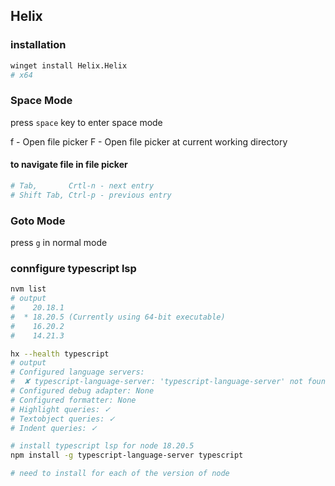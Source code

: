 ## Helix

### installation
```bash
winget install Helix.Helix
# x64
```

### Space Mode
press `space` key to enter space mode

f - Open file picker
F - Open file picker at current working directory

#### to navigate file in file picker
```bash
# Tab,       Crtl-n - next entry
# Shift Tab, Ctrl-p - previous entry
```

### Goto Mode
press `g` in normal mode

### connfigure typescript lsp
```bash
nvm list
# output
#    20.18.1
#  * 18.20.5 (Currently using 64-bit executable)
#    16.20.2
#    14.21.3

hx --health typescript
# output
# Configured language servers:
#  ✘ typescript-language-server: 'typescript-language-server' not found in $PATH
# Configured debug adapter: None
# Configured formatter: None
# Highlight queries: ✓
# Textobject queries: ✓
# Indent queries: ✓

# install typescript lsp for node 18.20.5
npm install -g typescript-language-server typescript

# need to install for each of the version of node
```